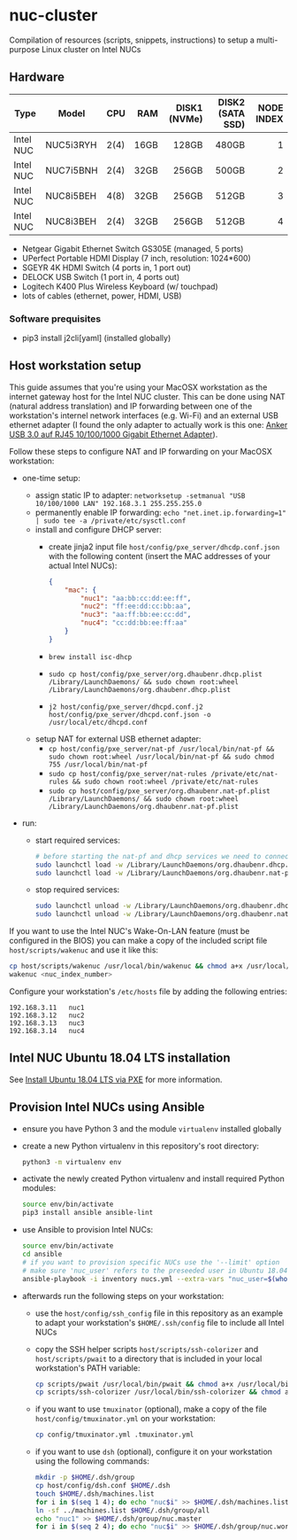 # nuc-cluster

Compilation of resources (scripts, snippets, instructions) to setup a multi-purpose Linux cluster on Intel NUCs

## Hardware

| Type      | Model      | CPU  | RAM    | DISK1 (NVMe) | DISK2 (SATA SSD) | NODE INDEX |
|-----------|------------|------|-------:|-------------:|-----------------:|-----------:|
| Intel NUC | NUC5i3RYH  | 2(4) | 16GB   | 128GB        | 480GB            | 1          |
| Intel NUC | NUC7i5BNH  | 2(4) | 32GB   | 256GB        | 500GB            | 2          |
| Intel NUC | NUC8i5BEH  | 4(8) | 32GB   | 256GB        | 512GB            | 3          |
| Intel NUC | NUC8i3BEH  | 2(4) | 32GB   | 256GB        | 512GB            | 4          |

- Netgear Gigabit Ethernet Switch GS305E (managed, 5 ports)
- UPerfect Portable HDMI Display (7 inch, resolution: 1024*600)
- SGEYR 4K HDMI Switch (4 ports in, 1 port out)
- DELOCK USB Switch (1 port in, 4 ports out)
- Logitech K400 Plus Wireless Keyboard (w/ touchpad)
- lots of cables (ethernet, power, HDMI, USB)

### Software prequisites

- pip3 install j2cli[yaml] (installed globally)

## Host workstation setup

This guide assumes that you're using your MacOSX workstation as the internet gateway host for
the Intel NUC cluster. This can be done using NAT (natural address translation) and IP forwarding between one of the workstation's internel network interfaces (e.g. Wi-Fi) and an external USB ethernet adapter (I found the only adapter to actually work is this one: [Anker USB 3.0 auf RJ45 10/100/1000 Gigabit Ethernet Adapter](https://www.amazon.de/gp/product/B00NPJV4YY/ref=ppx_yo_dt_b_search_asin_title?ie=UTF8&psc=1)).

Follow these steps to configure NAT and IP forwarding on your MacOSX workstation:

- one-time setup:
  - assign static IP to adapter: `networksetup -setmanual "USB 10/100/1000 LAN" 192.168.3.1 255.255.255.0`
  - permanently enable IP forwarding: `echo "net.inet.ip.forwarding=1" | sudo tee -a /private/etc/sysctl.conf`
  - install and configure DHCP server:
    - create jinja2 input file `host/config/pxe_server/dhcdp.conf.json` with the following content (insert the MAC addresses of your actual Intel NUCs):

      ```json
      {
          "mac": {
              "nuc1": "aa:bb:cc:dd:ee:ff",
              "nuc2": "ff:ee:dd:cc:bb:aa",
              "nuc3": "aa:ff:bb:ee:cc:dd",
              "nuc4": "cc:dd:bb:ee:ff:aa"
          }
      }
      ```

    - `brew install isc-dhcp`
    - `sudo cp host/config/pxe_server/org.dhaubenr.dhcp.plist /Library/LaunchDaemons/ && sudo chown root:wheel /Library/LaunchDaemons/org.dhaubenr.dhcp.plist`
    - `j2 host/config/pxe_server/dhcpd.conf.j2 host/config/pxe_server/dhcpd.conf.json -o /usr/local/etc/dhcpd.conf`
  - setup NAT for external USB ethernet adapter:
    - `cp host/config/pxe_server/nat-pf /usr/local/bin/nat-pf && sudo chown root:wheel /usr/local/bin/nat-pf && sudo chmod 755 /usr/local/bin/nat-pf`
    - `sudo cp host/config/pxe_server/nat-rules /private/etc/nat-rules && sudo chown root:wheel /private/etc/nat-rules`
    - `sudo cp host/config/pxe_server/org.dhaubenr.nat-pf.plist /Library/LaunchDaemons/ && sudo chown root:wheel /Library/LaunchDaemons/org.dhaubenr.nat-pf.plist`

- run:
  - start required services:

    ```bash
    # before starting the nat-pf and dhcp services we need to connect the external USB ethernet adapter
    sudo launchctl load -w /Library/LaunchDaemons/org.dhaubenr.dhcp.plist
    sudo launchctl load -w /Library/LaunchDaemons/org.dhaubenr.nat-pf.plist
    ```

  - stop required services:

    ```bash
    sudo launchctl unload -w /Library/LaunchDaemons/org.dhaubenr.dhcp.plist
    sudo launchctl unload -w /Library/LaunchDaemons/org.dhaubenr.nat-pf.plist
    ```

If you want to use the Intel NUC's Wake-On-LAN feature (must be configured in the BIOS) you can make a copy of the included script file `host/scripts/wakenuc` and use it like this:

```bash
cp host/scripts/wakenuc /usr/local/bin/wakenuc && chmod a+x /usr/local/bin/wakenuc
wakenuc <nuc_index_number>
```

Configure your workstation's `/etc/hosts` file by adding the following entries:

```text
192.168.3.11   nuc1
192.168.3.12   nuc2
192.168.3.13   nuc3
192.168.3.14   nuc4
```

## Intel NUC Ubuntu 18.04 LTS installation

See [Install Ubuntu 18.04 LTS via PXE](host/config/pxe_server/README.md) for more information.

## Provision Intel NUCs using Ansible

- ensure you have Python 3 and the module `virtualenv` installed globally
- create a new Python virtualenv in this repository's root directory:

  ```bash
  python3 -m virtualenv env
  ```

- activate the newly created Python virtualenv and install required Python modules:

  ```bash
  source env/bin/activate
  pip3 install ansible ansible-lint
  ```

- use Ansible to provision Intel NUCs:

  ```bash
  source env/bin/activate
  cd ansible
  # if you want to provision specific NUCs use the '--limit' option
  # make sure 'nuc_user' refers to the preseeded user in Ubuntu 18.04 LTS
  ansible-playbook -i inventory nucs.yml --extra-vars "nuc_user=$(whoami)" --ask-become-pass [--limit nucs[0]]
  ```

- afterwards run the following steps on your workstation:
  - use the `host/config/ssh_config` file in this repository as an example to adapt your workstation's `$HOME/.ssh/config` file to include all Intel NUCs
  - copy the SSH helper scripts `host/scripts/ssh-colorizer` and `host/scripts/pwait` to a directory that is included in your local workstation's PATH variable:

    ```bash
    cp scripts/pwait /usr/local/bin/pwait && chmod a+x /usr/local/bin/pwait
    cp scripts/ssh-colorizer /usr/local/bin/ssh-colorizer && chmod a+x /usr/local/bin/ssh-colorizer
    ```

  - if you want to use `tmuxinator` (optional), make a copy of the file `host/config/tmuxinator.yml` on your workstation:

    ```bash
    cp config/tmuxinator.yml .tmuxinator.yml
    ```

  - if you want to use `dsh` (optional), configure it on your workstation using the following commands:

    ```bash
    mkdir -p $HOME/.dsh/group
    cp host/config/dsh.conf $HOME/.dsh
    touch $HOME/.dsh/machines.list
    for i in $(seq 1 4); do echo "nuc$i" >> $HOME/.dsh/machines.list; done
    ln -sf ../machines.list $HOME/.dsh/group/all
    echo "nuc1" >> $HOME/.dsh/group/nuc.master
    for i in $(seq 2 4); do echo "nuc$i" >> $HOME/.dsh/group/nuc.worker; done
    ```
